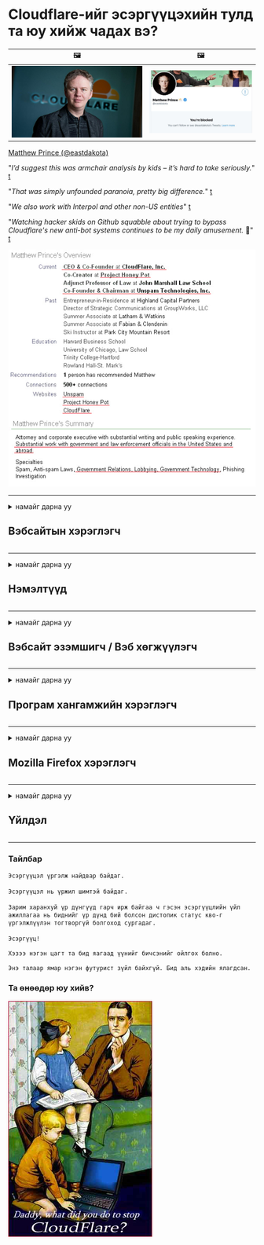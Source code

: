 # Cloudflare-ийг эсэргүүцэхийн тулд та юу хийж чадах вэ?

| 🖼 | 🖼 |
| --- | --- |
| ![](../image/matthew_prince.jpg) | ![](../image/blockedbymatthewprince.jpg) |

[Matthew Prince (@eastdakota)](https://twitter.com/eastdakota)

"*I’d suggest this was armchair analysis by kids – it’s hard to take seriously.*" [t](https://www.theguardian.com/technology/2015/nov/19/cloudflare-accused-by-anonymous-helping-isis)

"*That was simply unfounded paranoia, pretty big difference.*"  [t](https://twitter.com/xxdesmus/status/992757936123359233)

"*We also work with Interpol and other non-US entities*" [t](https://twitter.com/eastdakota/status/1203028504184360960)

"*Watching hacker skids on Github squabble about trying to bypass Cloudflare's new anti-bot systems continues to be my daily amusement.* 🍿" [t](https://twitter.com/eastdakota/status/1273277839102656515)


![](../image/whoismp.jpg)

---


<details>
<summary>намайг дарна уу

## Вэбсайтын хэрэглэгч
</summary>


- Хэрэв танд таалагдсан вэбсайт Cloudflare ашиглаж байгаа бол Cloudflare ашиглахгүй байхыг тэдэнд хэлээрэй.
  - Фэйсбүүк, Реддит, Твиттер, Мастодон зэрэг олон нийтийн мэдээллийн хэрэгслээр гаслах нь ямар ч ялгаагүй юм. [Үйлдлүүд нь hashtag-ээс илүү өндөр байдаг.](https://twitter.com/phyzonloop/status/1274132092490862594)
  - Хэрэв та өөрийгөө ашигтай байлгахыг хүсвэл вэбсайт эзэмшигчтэй холбоо барьж үзээрэй.

[Cloudflare хэлэв](https://github.com/Eloston/ungoogled-chromium/issues/783):
```
Танд тулгарч буй тодорхой үйлчилгээ эсвэл сайтын администраторуудтай холбоо барьж, туршлагаа хуваалцахыг зөвлөж байна.
```

[Хэрэв та үүнийг хүсээгүй бол вэбсайт эзэмшигч энэ асуудлыг хэзээ ч мэдэхгүй.](../PEOPLE.md)

![](../image/liberapay.jpg)

[Амжилттай жишээ](https://counterpartytalk.org/t/turn-off-cloudflare-on-counterparty-co-plz/164/5).<br>
Танд асуудал байна уу? [Одоо дуугаа өндөрсгө.](https://github.com/maraoz/maraoz.github.io/issues/1) Доорх жишээ.

```
Та зүгээр л байгууллагын цензур, олон нийтийн тандалтад тусалж байна.
https://codeberg.org/crimeflare/cloudflare-tor/src/branch/master/README.md
```

```
Таны вэбсайт CloudFlare-ийн нууцлалыг зөрчсөн хувийн ханан цэцэрлэгт байдаг.
https://codeberg.org/crimeflare/cloudflare-tor/
```

- Вэбсайтын нууцлалын бодлогыг уншиж цаг гарга.
  - хэрэв вэбсайт Cloudflare-ийн ард байгаа эсвэл вэбсайт Cloudflare-т холбогдсон үйлчилгээг ашиглаж байгаа бол.

Энэ нь "Cloudflare" гэж юу болохыг тайлбарлаж, өгөгдлөө Cloudflare-тэй хуваалцах зөвшөөрөл хүсэх ёстой. Үүнийг хийхгүй бол итгэлцлийг зөрчих бөгөөд тухайн вэбсайтаас зайлсхийх хэрэгтэй.

[Зөвшөөрөгдөх нууцлалын бодлогын жишээ энд байна](https://archive.is/bDlTz) ("Subprocessors" > "Entity Name")

```
Би таны нууцлалын бодлогыг уншаад Cloudflare гэдэг үгийг олж чадахгүй байна.
Хэрэв та Cloudflare-д миний өгөгдлийг үргэлжлүүлэн өгвөл би тантай мэдээлэл хуваалцахаас татгалзаж байна.
https://codeberg.org/crimeflare/cloudflare-tor/
```

Энэ бол Cloudflare гэсэн үггүй нууцлалын бодлогын жишээ юм.
[Liberland Jobs](https://archive.is/daKIr) [privacy policy](https://docsend.com/view/feiwyte):

![](../image/cfwontobey.jpg)

Cloudflare нь өөрсдийн нууцлалын бодлоготой байдаг.
[Cloudflare нь доксинг хийх хүмүүст дуртай.](https://www.reddit.com/r/GamerGhazi/comments/2s64fe/be_wary_reporting_to_cloudflare/)

Вэбсайтын бүртгэлийн маягтын сайн жишээ энд байна.
AFAIK, тэг вэбсайт үүнийг хийдэг. Та тэдэнд итгэх үү?

```
"XYZ-д бүртгүүлэх" дээр дарснаар та манай үйлчилгээний нөхцөл, нууцлалын тайланг зөвшөөрч байгаа болно.
Та мөн Cloudflare-тэй мэдээллээ хуваалцахыг зөвшөөрч, cloudflare-ийн нууцлалын мэдэгдлийг зөвшөөрч байна.
Хэрэв Cloudflare таны мэдээллийг задруулсан эсвэл манай серверүүдтэй холбогдохыг зөвшөөрөхгүй бол энэ нь бидний буруу биш юм. [*]

[ Бүртгүүлэх ] [ Би санал зөрж байна ]
```
[*] [PEOPLE.md](../PEOPLE.md)


- Тэдний үйлчилгээг ашиглахгүй байхыг хичээ. Cloudflare таныг харж байгааг санаарай.
  - ["I'm in your TLS, sniffin' your passworz"](../image/iminurtls.jpg)

- Бусад вэбсайтыг хайх. Интернет дээр өөр сонголт, боломжууд байдаг!

- Торыг өдөр бүр ашиглахыг найз нартаа итгүүл.
  - Нэрээ нууцлах нь нээлттэй интернетийн стандарт байх ёстой!
  - [Тор төсөл нь энэ төсөлд дургүй гэдгийг анхаарна уу.](../HISTORY.md)

</details>

------

<details>
<summary>намайг дарна уу

## Нэмэлтүүд
</summary>

- Хэрэв таны хөтөч Firefox, Tor Browser эсвэл Ungoogled Chromium бол доорх нэмэлтүүдийн аль нэгийг ашиглаарай.
  - Хэрэв та бусад шинэ нэмэлтийг нэмэхийг хүсвэл эхлээд энэ талаар асуугаарай.


| Нэр | Хөгжүүлэгч | Дэмжлэг | Блоклох боломжтой | Мэдэх боломжтой | Chrome |
| -------- | -------- | -------- | -------- | -------- | -------- |
| [Bloku Cloudflaron MITM-Atakon](../subfiles/about.bcma.md) | #Addon | [ ? ](README.md) | **Тийм ээ**     | **Тийм ээ**     |  **Тийм ээ** |
| [Ĉu ligoj estas vundeblaj al MITM-atako?](../subfiles/about.ismm.md) | #Addon | [ ? ](README.md) | Үгүй     | **Тийм ээ**     |  **Тийм ээ** |
| [Ĉu ĉi tiuj ligoj blokos Tor-uzanton?](../subfiles/about.isat.md) | #Addon | [ ? ](README.md) | Үгүй     | **Тийм ээ**     |  **Тийм ээ** |
| [Block Cloudflare MITM Attack](https://trac.torproject.org/projects/tor/attachment/ticket/24351/block_cloudflare_mitm_attack-1.0.14.1-an%2Bfx.xpi)<br>[**DELETED BY TOR PROJECT**](../HISTORY.md) | nullius | [ ? ](tool/block_cloudflare_mitm_fx), [Link](README.md) | **Тийм ээ**     | **Тийм ээ**     |  Үгүй |
| [TPRB](http://34ahehcli3epmhbu2wbl6kw6zdfl74iyc4vg3ja4xwhhst332z3knkyd.onion/) | Sw | [ ? ](http://34ahehcli3epmhbu2wbl6kw6zdfl74iyc4vg3ja4xwhhst332z3knkyd.onion/) | **Тийм ээ**     | **Тийм ээ**     |  Үгүй |
| [Detect Cloudflare](https://addons.mozilla.org/en-US/firefox/addon/detect-cloudflare/) | Frank Otto | [ ? ](https://github.com/traktofon/cf-detect) | Үгүй     | **Тийм ээ**     |  Үгүй |
| [True Sight](https://addons.mozilla.org/en-US/firefox/addon/detect-cloudflare-plus/) | claustromaniac | [ ? ](https://github.com/claustromaniac/detect-cloudflare-plus) | Үгүй     | **Тийм ээ**     |  Үгүй |
| [Which Cloudflare datacenter am I visiting?](https://addons.mozilla.org/en-US/firefox/addon/cf-pop/) | 依云 | [ ? ](https://github.com/lilydjwg/cf-pop) | Үгүй     | **Тийм ээ**     |  Үгүй |


- "Decentraleyes" нь "CDNJS (Cloudflare)" холболтыг зогсоож чадна.
  - Энэ нь маш олон хүсэлтийг сүлжээнд нэвтрэхээс сэргийлж, сайтуудыг эвдэхгүйн тулд локал файлуудаар үйлчилдэг.
  - Хөгжүүлэгч хариулав: "[very concerning indeed](https://github.com/Synzvato/decentraleyes/issues/236#issuecomment-352049501)", "[widespread usage severely centralizes the web](https://github.com/Synzvato/decentraleyes/issues/251#issuecomment-366752049)"

- [Та Cloudflare гэрчилгээг гэрчилгээний газар (CA) -аас хасах эсвэл үл итгэх боломжтой.](https://www.ssl.com/how-to/remove-root-certificate-firefox/)

</details>

------

<details>
<summary>намайг дарна уу

## Вэбсайт эзэмшигч / Вэб хөгжүүлэгч
</summary>


![](../image/word_cloudflarefree.jpg)

- Cloudflare шийдлийг бүү ашигла, хугацаа.
  - Та үүнээс илүү сайн зүйлийг хийж чадна, тийм үү? [Cloudflare захиалга, төлөвлөгөө, домэйн эсвэл дансаа хэрхэн устгахыг энд харуулав.](https://support.cloudflare.com/hc/en-us/articles/200167776-Removing-subscriptions-plans-domains-or-accounts)

| 🖼 | 🖼 |
| --- | --- |
| ![](../image/htmlalertcloudflare.jpg) | ![](../image/htmlalertcloudflare2.jpg) |

- Илүү олон үйлчлүүлэгч хүсч байна уу? Чи юу хийхээ мэдэж байгаа шүү дээ. Зөвлөгөө нь "мөрний дээгүүр" юм.
  - [Сайн уу, та "Бид таны хувийн нууцыг нухацтай авч үзье" гэж бичсэн боловч би "Алдаа 403 Хориотой Нэргүй прокси зөвшөөрөгдөхгүй" гэсэн хариу авлаа.](https://it.slashdot.org/story/19/02/19/0033255/stop-saying-we-take-your-privacy-and-security-seriously) Та яагаад Tor Or VPN-ийг хааж байгаа юм бэ? [Та яагаад түр зуурын имэйлийг хааж байгаа юм бэ?](http://nomdjgwjvyvlvmkolbyp3rocn2ld7fnlidlt2jjyotn3qqsvzs2gmuyd.onion/mail/)

![](../image/anonexist.jpg)

- Cloudflare-ийг ашиглах нь тасалдал гарах магадлалыг нэмэгдүүлэх болно. Таны сервер унтарсан эсвэл Cloudflare ажиллаагүй тохиолдолд зочид таны вэбсайт руу нэвтрэх боломжгүй.
  - [Та үнэхээр Cloudflare хэзээ ч буухгүй гэж бодож байсан уу?](https://www.ibtimes.com/cloudflare-down-not-working-sites-producing-504-gateway-timeout-errors-2618008) [Another](https://twitter.com/Jedduff/status/1097875615997399040) [sample](https://twitter.com/search?f=tweets&vertical=default&q=Cloudflare%20is%20having%20problems). [Need more](../PEOPLE.md)?

![](../image/cloudflareinternalerror.jpg)

- Cloudflare ашиглан "API үйлчилгээ", "програмын шинэчлэлтийн сервер" эсвэл "RSS feed" -ийг прокси хийх нь таны үйлчлүүлэгчид хор хөнөөл учруулах болно. Нэг үйлчлүүлэгч тан руу залгаад "Би таны API-г дахиж ашиглаж чадахгүй байна" гэж хэлэхэд та юу болоод байгааг огт мэдэхгүй байна. Cloudflare нь таны үйлчлүүлэгчийг чимээгүйхэн хааж чаддаг. Та үүнийг зүгээр гэж бодож байна уу?
  - Олон тооны RSS Reader клиент ба RSS Reader онлайн үйлчилгээ байдаг. Хэрэв та хүмүүсийг захиалахыг зөвшөөрөхгүй байгаа бол яагаад та RSS feed-ийг нийтэлж байгаа юм бэ?

![](../image/rssfeedovercf.jpg)

- Танд HTTPS гэрчилгээ хэрэгтэй юу? "Let's Encrypt" ашиглаарай эсвэл CA компанид худалдаж аваарай.

- Танд DNS сервер хэрэгтэй юу? Өөрийн серверийг тохируулж чадахгүй байна уу? Тэдний талаар: [Hurricane Electric Free DNS](https://dns.he.net/), [Dyn.com](https://dyn.com/dns/), [1984 Hosting](https://www.1984hosting.com/), [Afraid.Org (Хэрэв та TOR ашигладаг бол админ таны акаунтыг устгана уу)](https://freedns.afraid.org/)

- Хостинг үйлчилгээ хайж байна уу? Зөвхөн үнэгүй юу? Тэдний талаар: [Onion Service](http://vww6ybal4bd7szmgncyruucpgfkqahzddi37ktceo3ah7ngmcopnpyyd.onion/en/security/network-security/tor/onionservices-best-practices), [Free Web Hosting Area](https://freewha.com/), [Autistici/Inventati Web Site Hosting](https://www.autinv5q6en4gpf4.onion/services/website), [Github Pages](https://pages.github.com/), [Surge](https://surge.sh/)
  - [Cloudflare-ийн өөр хувилбарууд](../subfiles/cloudflare-alternatives.md)

- Та "cloudflare-ipfs.com" ашиглаж байна уу? [Cloudflare IPFS нь муу гэдгийг та мэдэх үү?](../PEOPLE.md)

- OWASP, Fail2Ban гэх мэт Вэб програмын галт хана суулгаж, зөв ​​тохируулна уу.
  - Торыг хаах нь шийдэл биш юм. Зөвхөн жижиг муу хэрэглэгчдийн төлөө хүн бүрийг битгий шийтгээрэй.

- "Cloudflare Warp" хэрэглэгчдийг вэбсайт руугаа нэвтрэхийг дахин чиглүүлэх эсвэл хориглох. Хэрэв та боломжтой бол шалтгааныг оруулна уу.

> IP жагсаалт: "[Cloudflare-ийн одоогийн IP мужууд](cloudflare_inc/)"

> A: Зүгээр л тэднийг блоклоорой

```
server {
...
deny 173.245.48.0/20;
deny 103.21.244.0/22;
deny 103.22.200.0/22;
deny 103.31.4.0/22;
deny 141.101.64.0/18;
deny 108.162.192.0/18;
deny 190.93.240.0/20;
deny 188.114.96.0/20;
deny 197.234.240.0/22;
deny 198.41.128.0/17;
deny 162.158.0.0/15;
deny 104.16.0.0/12;
deny 172.64.0.0/13;
deny 131.0.72.0/22;
deny 2400:cb00::/32;
deny 2606:4700::/32;
deny 2803:f800::/32;
deny 2405:b500::/32;
deny 2405:8100::/32;
deny 2a06:98c0::/29;
deny 2c0f:f248::/32;
...
}
```

> B: Анхааруулах хуудас руу дахин чиглүүлэх

```
http {
...
geo $iscf {
default 0;
173.245.48.0/20 1;
103.21.244.0/22 1;
103.22.200.0/22 1;
103.31.4.0/22 1;
141.101.64.0/18 1;
108.162.192.0/18 1;
190.93.240.0/20 1;
188.114.96.0/20 1;
197.234.240.0/22 1;
198.41.128.0/17 1;
162.158.0.0/15 1;
104.16.0.0/12 1;
172.64.0.0/13 1;
131.0.72.0/22 1;
2400:cb00::/32 1;
2606:4700::/32 1;
2803:f800::/32 1;
2405:b500::/32 1;
2405:8100::/32 1;
2a06:98c0::/29 1;
2c0f:f248::/32 1;
}
...
}

server {
...
if ($iscf) {rewrite ^ https://example.com/cfwsorry.php;}
...
}

<?php
header('HTTP/1.1 406 Not Acceptable');
echo <<<CLOUDFLARED
Thank you for visiting ourwebsite.com!<br />
We are sorry, but we can't serve you because your connection is being intercepted by Cloudflare.<br />
Please read https://codeberg.org/crimeflare/cloudflare-tor for more information.<br />
CLOUDFLARED;
die();
```

- Хэрэв та эрх чөлөөнд итгэж, нэр нь үл мэдэгдэх хэрэглэгчдийг хүлээн авбал Tor Onion Service эсвэл I2P insite тохируулаарай.

- Clearnet / Tor бусад вэбсайтын операторуудаас зөвлөгөө хүсч, нэрээ нууцалсан найз нөхөдтэй болоорой!

</details>

------

<details>
<summary>намайг дарна уу

## Програм хангамжийн хэрэглэгч
</summary>


- Discord нь CloudFlare ашиглаж байна. Өөр сонголтууд уу? Бид санал болгож байна [**Briar** (Android)](https://f-droid.org/en/packages/org.briarproject.briar.android/), [Ricochet (PC)](https://ricochet.im/), [Tox + Tor (Android/PC)](https://tox.chat/download.html)
  - Briar нь Tor демоныг агуулдаг тул та Orbot суулгах шаардлагагүй болно.
  - Qwtch хөгжүүлэгчид, Нууцлалын нууцлал, stop_cloudflare төслийг git үйлчилгээнээсээ мэдэгдэлгүйгээр устгасан.

- Хэрэв та Debian GNU / Linux эсвэл ямар нэгэн уламжлалыг ашигладаг бол захиалаарай: [bug #831835](https://bugs.debian.org/cgi-bin/bugreport.cgi?bug=831835). Хэрэв та боломжтой бол нөхөөсийг шалгаж, засвар үйлчилгээ эрхлэгчид үүнийг хүлээн зөвшөөрөх эсэх талаар зөв дүгнэлт гаргахад нь тусална уу.

- Эдгээр хөтчүүдийг үргэлж зөвлөж байгаарай.

| Нэр | Хөгжүүлэгч | Дэмжлэг | Сэтгэгдэл |
| -------- | -------- | -------- | -------- |
| [Ungoogled-Chromium](https://ungoogled-software.github.io/ungoogled-chromium-binaries/) | Eloston | [ ? ](https://github.com/Eloston/ungoogled-chromium) | PC (Win, Mac, Linux)  _!Tor_ |
| [Bromite](https://www.bromite.org/fdroid) | Bromite | [ ? ](https://github.com/bromite/bromite/issues) | Android  _!Tor_ |
| [Tor Browser](https://www.torproject.org/download/) | Tor Project | [ ? ](https://support.torproject.org/) | PC (Win, Mac, Linux)  _Tor_|
| [Tor Browser Android](https://www.torproject.org/download/) | Tor Project | [ ? ](https://support.torproject.org/) | Android  _Tor_|
| [Onion Browser](https://itunes.apple.com/us/app/onion-browser/id519296448?mt=8) | Mike Tigas | [ ? ](https://github.com/OnionBrowser/OnionBrowser/issues) | Apple iOS  _Tor_|
| [GNU/Icecat](https://www.gnu.org/software/gnuzilla/) | GNU | [ ? ](https://www.gnu.org/software/gnuzilla/) | PC (Linux) |
| [IceCatMobile](https://f-droid.org/en/packages/org.gnu.icecat/) | GNU | [ ? ](https://lists.gnu.org/mailman/listinfo/bug-gnuzilla) | Android |
| [Iridium Browser](https://iridiumbrowser.de/about/) | Iridium | [ ? ](https://github.com/iridium-browser/iridium-browser/) | PC (Win, Mac, Linux, OpenBSD) |


Бусад програм хангамжийн нууцлал нь төгс бус байна. Энэ нь Tor хөтөч нь "төгс" гэсэн үг биш юм.
Интернэт, технологид 100% аюулгүй, 100 хувь хувийн гэж байдаггүй.

- Торыг ашиглахыг хүсэхгүй байна уу? Та Tor Daemon ашиглан дурын хөтөч ашиглаж болно.
  - [Тор төсөлд энэ нь таалагдахгүй байгааг анхаарна уу.](https://support.torproject.org/tbb/tbb-9/) Хэрэв та боломжтой бол Tor Browser-ийг ашиглаарай.
- [Tor-той Chromium-ийг хэрхэн ашиглах талаар](../subfiles/chromium_tor.md)


Бусад програм хангамжийн нууцлалын талаар ярилцъя.

- [Хэрэв та үнэхээр Firefox ашиглах шаардлагатай бол "Firefox ESR" -ийг сонгоорой.](https://www.mozilla.org/en-US/firefox/organizations/)
  - [Firefox - Spyware Watchdog](https://spyware.neocities.org/articles/firefox.html)
  - [Firefox нь үг хэлэх эрхээс татгалзаж, үг хэлэх эрхийг хориглодог](https://web.archive.org/web/20200423010026/https://reclaimthenet.org/firefox-rejects-free-speech-bans-free-speech-commenting-plugin-dissenter-from-its-extensions-gallery/)
  - ["100+ сөрөг санал. Програм хангамжийн компаниас ... програмыг дагаж мөрдөхийг өнөө үед дэндүү их хүсч байгаа юм шиг санагдаж байна."](https://old.reddit.com/r/firefox/comments/gutdiw/weve_got_work_to_do_the_mozilla_blog/fslbbb6/)
  - [Өө, яагаад Firefox миний URL мөрөнд ивээн тэтгэсэн холбоосуудыг надад харуулж байна вэ?](https://www.reddit.com/r/firefox/comments/jybx2w/uh_why_is_firefox_showing_me_sponsored_links_in/)
  - [Mozilla - Хувилсан чөтгөр](https://digdeeper.neocities.org/ghost/mozilla.html)

- [Mozilla нь Cloudflare үйлчилгээг ашиглаж байгааг санаарай.](https://www.robtex.com/dns-lookup/www.mozilla.org) [Тэд мөн Cloudflare-ийн DNS үйлчилгээг бүтээгдэхүүн дээрээ ашиглаж байна.](https://www.theregister.co.uk/2018/03/21/mozilla_testing_dns_encryption/)

- [Мозилла энэ тасалбараас албан ёсоор татгалзсан.](https://bugzilla.mozilla.org/show_bug.cgi?id=1426618)

- [Firefox Focus бол хошигнол юм.](https://github.com/mozilla-mobile/focus-android/issues/1743) [Тэд телеметрийг унтраана гэж амласан ч тэд үүнийг өөрчилсөн.](https://github.com/mozilla-mobile/focus-android/issues/4210)

- [PaleMoon / Basilisk хөгжүүлэгч Cloudflare-д дуртай.](https://github.com/mozilla-mobile/focus-android/issues/1743#issuecomment-345993097)
  - [Pale Moon-ийн архивын сервер 18 сарын турш хортой програмыг хакердаж, түгээсэн](https://www.reddit.com/r/privacytoolsIO/comments/cc808y/pale_moons_archive_server_hacked_and_spread/)
  - Тэрбээр Тор хэрэглэгчдийг үзэн яддаг - "[Тор руу дайсагналцгаая. Ихэнх сайтууд хүчирхийллийн маш өндөр хүчин зүйлийг харгалзан Тор руу дайсагналцах ёстой гэж би бодож байна.](https://github.com/yacy/yacy_search_server/issues/314#issuecomment-565932097)"

- [Waterfox-т "гэрийн утас" -ны ноцтой асуудал тулгардаг](https://spyware.neocities.org/articles/waterfox.html)

- [Google Chrome бол тагнуулын програм юм.](https://www.gnu.org/proprietary/malware-google.en.html)
  - [Google таны үйл ажиллагааны профайл.](https://spyware.neocities.org/articles/chrome.html)

- [SRWare Iron нь хэтэрхий олон утас гэрийн холболт үүсгэдэг.](https://spyware.neocities.org/articles/iron.html) Энэ нь мөн google домэйнуудтай холбогддог.

- [Brave Browser-ийн фейсбүүк / твиттер хөтлөгчдийг цагаан жагсаалтад оруулав.](https://www.bleepingcomputer.com/news/security/facebook-twitter-trackers-whitelisted-by-brave-browser/)
  - [Энд илүү олон асуудал байна.](https://spyware.neocities.org/articles/brave.html)
  - [binance affiliate ID](https://twitter.com/cryptonator1337/status/1269594587716374528)

- [Microsoft Edge нь Facebook-т хэрэглэгчдийн ар талд Flash код ажиллуулах боломжийг олгодог.](https://www.zdnet.com/article/microsoft-edge-lets-facebook-run-flash-code-behind-users-backs/)

- [Vivaldi таны хувийн нууцыг хүндэтгэдэггүй.](https://spyware.neocities.org/articles/vivaldi.html)

- [Opera тагнуулын програмын түвшин: Маш өндөр](https://spyware.neocities.org/articles/opera.html)

- Apple iOS: [Та iOS програмыг ерөөсөө ашиглах ёсгүй, учир нь энэ нь хортой програм юм.](https://www.gnu.org/proprietary/malware-apple.html)

Тиймээс бид зөвхөн дээрх хүснэгтийг санал болгож байна. Юу ч биш.

</details>

------

<details>
<summary>намайг дарна уу

## Mozilla Firefox хэрэглэгч
</summary>


- "Firefox Nightly" нь дибаг хийх түвшний мэдээллийг Mozilla серверүүдээс татгалзах аргагүйгээр илгээх болно.
  - [Mozilla серверүүд Cloudflare-ийг үзүүлж байна](https://www.digwebinterface.com/?hostnames=www.mozilla.org%0D%0Amozilla.cloudflare-dns.com&type=&ns=resolver&useresolver=8.8.4.4&nameservers=)

- Firefox-ийг Mozilla серверүүдтэй холбогдохыг хориглох боломжтой.
  - [Mozilla-ийн бодлогын загвар гарын авлага](https://github.com/mozilla/policy-templates/blob/master/README.md)
  - Mozilla өөрсдийгөө цагаан жагсаалтад оруулах дуртай тул энэ заль мэхний дараагийн хувилбар дээр ажиллахаа больж магадгүй гэдгийг санаарай.
  - Тэдгээрийг бүрэн хаахын тулд галт хана болон DNS шүүлтүүр ашиглана уу.

"`/distribution/policies.json`"

>     "WebsiteFilter": {
> 		"Block": [
> 		"*://*.mozilla.com/*",
> 		"*://*.mozilla.net/*",
> 		"*://*.mozilla.org/*",
> 		"*://webcompat.com/*",
> 		"*://*.firefox.com/*",
> 		"*://*.thunderbird.net/*",
> 		"*://*.cloudflare.com/*"
> 		]
>     },


- ~~Mozilla-ийн tracker дээр гарсан алдааны талаар мэдээлж, тэдэнд Cloudflare ашиглахгүй байхыг мэдэгдээрэй.~~ Bugzilla дээр алдааны тайлан гарсан байсан. Олон хүмүүс өөрсдийн санаа зовнилоо байршуулсан боловч админ 2018 онд алдаагаа нуусан байв.

- Та Firefox дээр DoH-г идэвхгүйжүүлж болно.
  - [Firefox-ийн анхдагч DNS үйлчилгээ үзүүлэгчийг өөрчлөх](../subfiles/change-firefox-dns.md)

![](../image/firefoxdns.jpg)

- [Хэрэв та ISP бус DNS ашиглахыг хүсвэл OpenNIC Tier2 DNS үйлчилгээ эсвэл Cloudflare бус DNS үйлчилгээг ашиглах талаар бодож үзээрэй.](https://wiki.opennic.org/start)
![](../image/opennic.jpg)
  - Cloudflare-ийг DNS ашиглан блоклох. [Crimeflare DNS](https://dns.crimeflare.eu.org/)

- Та Tor-г DNS шийдэл болгон ашиглаж болно. [Хэрэв та Tor мэргэжилтэн биш бол эндээс асуулт асуугаарай.](https://tor.stackexchange.com/)

> **Яаж?**
> 1. Торыг татаж аваад компьютер дээрээ суулгаарай.
> 2. Энэ мөрийг "torrc" файл дээр нэмнэ үү.
> DNSPort 127.0.0.1:53
> 3. Tor-г дахин эхлүүлнэ үү.
> 4. Компьютерийнхээ DNS серверийг "127.0.0.1" болгож тохируулна уу.

</details>

------

<details>
<summary>намайг дарна уу

## Үйлдэл
</summary>


- Cloudflare-ийн хор хөнөөлийн талаар эргэн тойрныхоо хүмүүст хэл.

- [Энэ агуулахыг сайжруулахад тусална уу.](https://codeberg.org/crimeflare/cloudflare-tor).
  - Жагсаалтууд, түүний эсрэг аргументууд болон нарийвчилсан мэдээлэл хоёулаа.

- [Cloudflare (болон үүнтэй төстэй компаниуд) -тай холбоотой асуудал гарвал баримтжуулж, олон нийтэд зарлаж, үүнийг хийхдээ энэ репозиторыг заавал тэмдэглэж аваарай.](https://codeberg.org/crimeflare/cloudflare-tor) :)

- Анхдагчаар Tor-ийг ашиглан илүү олон хүмүүсийг татаж аваарай, ингэснээр тэд дэлхийн өнцөг булан бүрээс вэб үзэх боломжтой болно.

- Cloudflare-аас дэлхийг чөлөөлөхөд зориулагдсан олон нийтийн мэдээллийн хэрэгсэл, махны орон зайд бүлгүүдээ эхлүүлээрэй.

- Тохиромжтой бол эдгээр репозиторийн бүлгүүдтэй холбоорой.Энэ нь бүлэг болж ажиллах ажлыг зохицуулах газар байж болно.

- [Cloudflare-ийн хувьд корпорацийн бус утга учиртай хувилбараар хангах боломжтой хамтын ажиллагааг эхлүүлээрэй.](../subfiles/cloudflare-alternatives.md)

- Cloudflare-ээс дор хаяж олон давхар хамгаалалт хийхэд туслах өөр хувилбаруудын талаар бидэнд мэдэгдээрэй.

- Хэрэв та Cloudflare-ийн үйлчлүүлэгч бол нууцлалынхаа тохиргоог хийж, тэднийг зөрчихийг хүлээнэ үү.
  - [Дараа нь тэднийг спам / хувийн нууцыг зөрчсөн хэргээр яллагдагчаар татна.](https://twitter.com/thexpaw/status/1108424723233419264)

- Хэрэв та Америкийн Нэгдсэн Улсад байгаа бөгөөд тухайн вэбсайт нь банк эсвэл нягтлан бодогч бол Грэмм-Лийч-Блэйлийн тухай хууль, эсвэл хөгжлийн бэрхшээлтэй Америкчуудын тухай хуулийн дагуу дарамт шахалт үзүүлж, хэр хол явж байгаагаа бидэнд мэдэгдээрэй. .

- Хэрэв вэбсайт нь засгийн газрын сайт бол АНУ-ын Үндсэн хуулийн 1-р нэмэлт өөрчлөлтөөр хуулийн дагуу дарамт шахалт үзүүлэхийг хичээ.

- Хэрэв та ЕХ-ны иргэн бол Вэбсайттай холбоо барьж, мэдээлэл хамгаалах ерөнхий журмын дагуу хувийн мэдээллээ илгээнэ үү. Хэрэв тэд танд мэдээлэл өгөхөөс татгалзвал энэ нь хууль зөрчсөн үйлдэл болно.

- Вэбсайт дээрээ үйлчилгээ санал болгодог компаниудын хувьд хэрэглэгчдийг хамгаалах байгууллагууд болон BBB-д "хуурамч сурталчилгаа" гэж мэдээлэхийг хичээ. Cloudflare вэбсайтууд Cloudflare серверүүдээр үйлчилдэг.

- [ОУЦХБ АНУ-ын нөхцөлд Cloudflare нь монополийн эсрэг хуулийг дагаж мөрдөх хэмжээнд хүрч эхлэхийг санал болгож байна.](https://www.itu.int/en/ITU-T/Workshops-and-Seminars/20181218/Documents/Geoff_Huston_Presentation.pdf)

- GNU GPL хувилбар 4 нь ийм үйлчилгээний цаана эх кодыг хадгалахыг хориглож, бүх GPLv4 болон түүнээс хойшхи програмуудад дор хаяж эх кодыг Tor хэрэглэгчдийг ялгаварлан гадуурхахгүй байх хэрэгслээр хандах боломжтой байхыг шаарддаг.

</details>

------

### Тайлбар

```
Эсэргүүцэл үргэлж найдвар байдаг.

Эсэргүүцэл нь үржил шимтэй байдаг.

Зарим харанхуй үр дүнгүүд гарч ирж байгаа ч гэсэн эсэргүүцлийн үйл ажиллагаа нь биднийг үр дүнд бий болсон дистопик статус кво-г үргэлжлүүлэн тогтворгүй болгоход сургадаг.

Эсэргүүц!
```

```
Хэзээ нэгэн цагт та бид яагаад үүнийг бичсэнийг ойлгох болно.
```

```
Энэ талаар ямар нэгэн футурист зүйл байхгүй. Бид аль хэдийн ялагдсан.
```

### Та өнөөдөр юу хийв?


![](../image/stopcf.jpg)
